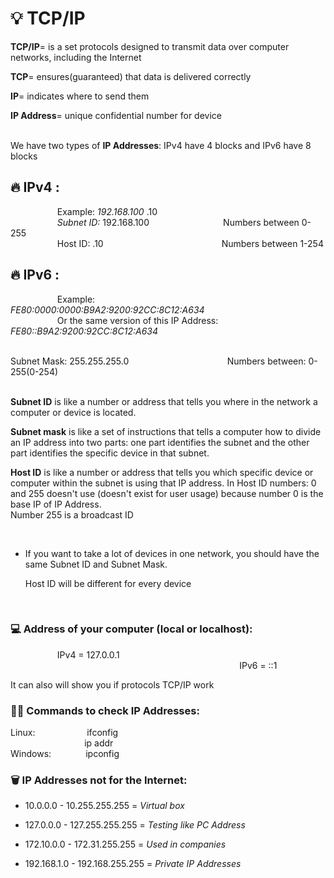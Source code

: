 # 💡 **TCP/IP**
**TCP/IP**= is a set protocols designed to transmit data over computer networks, including the Internet


**TCP**= ensures(guaranteed) that data is delivered correctly


**IP**= indicates where to send them


**IP Address**= unique confidential number for device


<br> We have two types of **IP Addresses**: IPv4 have 4 blocks and IPv6 have 8 blocks

## 🔥 IPv4 : <br>
 &nbsp;  &nbsp; &nbsp; &nbsp; &nbsp; &nbsp; &nbsp; &nbsp; &nbsp; &nbsp;Example: *192.168.100* .10  
 &nbsp;  &nbsp; &nbsp; &nbsp; &nbsp; &nbsp; &nbsp; &nbsp; &nbsp; &nbsp;*Subnet ID:* 192.168.100 &nbsp; &nbsp; &nbsp; &nbsp; &nbsp; &nbsp; &nbsp; &nbsp; &nbsp; &nbsp; &nbsp; &nbsp; &nbsp; &nbsp; &nbsp;Numbers between 0-255
          <br>
 &nbsp;  &nbsp; &nbsp; &nbsp; &nbsp; &nbsp; &nbsp; &nbsp; &nbsp; &nbsp;Host ID: .10 &nbsp; &nbsp; &nbsp; &nbsp; &nbsp; &nbsp; &nbsp; &nbsp; &nbsp;  &nbsp; &nbsp;  &nbsp; &nbsp; &nbsp; &nbsp; &nbsp; &nbsp; &nbsp; &nbsp; &nbsp; &nbsp; &nbsp; &nbsp; &nbsp;Numbers between 1-254
<br>
## 🔥 IPv6 : <br>
 &nbsp;  &nbsp; &nbsp; &nbsp; &nbsp; &nbsp; &nbsp; &nbsp; &nbsp; &nbsp;Example: &nbsp; &nbsp; &nbsp; &nbsp; &nbsp; &nbsp; &nbsp; &nbsp; &nbsp; &nbsp; &nbsp; &nbsp; &nbsp; &nbsp; &nbsp; &nbsp; &nbsp; &nbsp; &nbsp; &nbsp; &nbsp; &nbsp; &nbsp; &nbsp; &nbsp; &nbsp; *FE80:0000:0000:B9A2:9200:92CC:8C12:A634*  
 &nbsp;  &nbsp; &nbsp; &nbsp; &nbsp; &nbsp; &nbsp; &nbsp; &nbsp; &nbsp;Or the same version of this IP Address: &nbsp; &nbsp; *FE80::B9A2:9200:92CC:8C12:A634*
          <br>

<br>
Subnet Mask: 255.255.255.0    &nbsp;  &nbsp; &nbsp; &nbsp; &nbsp; &nbsp; &nbsp; &nbsp; &nbsp; &nbsp; &nbsp; &nbsp; &nbsp; &nbsp; &nbsp; &nbsp; &nbsp; &nbsp; &nbsp; &nbsp;Numbers between: 0-255(0-254)
<br>
<br>

 **Subnet ID** is like a number or address that tells you where in the network a computer or device is located.
<br>

 **Subnet mask** is like a set of instructions that tells a computer how to divide an IP address into two parts: one part identifies the subnet and the other part identifies the specific device in that subnet.
<br>

 **Host ID** is like a number or address that tells you which specific device or computer within the subnet is using that IP address.
In Host ID numbers: 0 and 255 doesn't use (doesn't exist for user usage) because number 0 is the base IP of IP Address. 
<br> Number 255 is a broadcast ID  

<br>

* If you want to take a lot of devices in one network, you should have the same Subnet ID and Subnet Mask.

  Host ID will be different for every device
<br>

### 💻 **Address of your computer** (local or localhost):    
&nbsp; &nbsp; &nbsp; &nbsp; &nbsp; &nbsp; &nbsp; &nbsp; &nbsp; &nbsp;IPv4 = 127.0.0.1   <br>&nbsp; &nbsp; &nbsp; &nbsp; &nbsp; &nbsp; &nbsp; &nbsp; &nbsp; &nbsp;&nbsp; &nbsp; &nbsp; &nbsp; &nbsp; &nbsp; &nbsp; &nbsp; &nbsp; &nbsp; &nbsp; &nbsp; &nbsp; &nbsp; &nbsp; &nbsp; &nbsp; &nbsp; &nbsp; &nbsp;&nbsp; &nbsp; &nbsp; &nbsp; &nbsp; &nbsp; &nbsp; &nbsp; &nbsp; &nbsp; &nbsp;  &nbsp; &nbsp; &nbsp; &nbsp; &nbsp; &nbsp; &nbsp;IPv6 = ::1

It can also will show you if protocols TCP/IP work

### ☝🏻 Commands to check **IP Addresses**:

Linux: &nbsp; &nbsp; &nbsp; &nbsp; &nbsp; &nbsp; &nbsp; &nbsp; &nbsp; &nbsp; ifconfig
<br> &nbsp; &nbsp; &nbsp; &nbsp; &nbsp; &nbsp; &nbsp; &nbsp; &nbsp; &nbsp; &nbsp; &nbsp; &nbsp; &nbsp; &nbsp;  ip addr
<br> Windows:  &nbsp; &nbsp; &nbsp; &nbsp; &nbsp; &nbsp; &nbsp;ipconfig

### 🗑️ IP Addresses not for the **Internet**:

* 10.0.0.0 - 10.255.255.255 = *Virtual box*

* 127.0.0.0 - 127.255.255.255 = *Testing like PC Address*

* 172.10.0.0 - 172.31.255.255 = *Used in companies*

* 192.168.1.0 - 192.168.255.255 = *Private IP Addresses*

